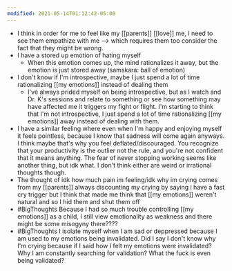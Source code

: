 ```yaml
---
modified: 2021-05-14T01:12:42-05:00
---
```


- I think in order for me to feel like my [[parents]] [[love]] me, I need to see them empathize with me --> which requires them too consider the fact that they might be wrong.
- I have a stored up emotion of hating myself
	- When this emotion comes up, the mind rationalizes it away, but the emotion is just stored away (samskara: ball of emotion)
- I don't know if I'm introspective, maybe I just spend a lot of time rationalizing [[my emotions]] instead of dealing them
	- I've always prided myself on being introspective, but as I watch and Dr. K's sessions and relate to something or see how something may have affected me it triggers my fight or flight. I'm starting to think that I'm not introspective, I just spend a lot of time rationalizing [[my emotions]] away instead of dealing with them.
- I have a similar feeling where even when I'm happy and enjoying myself it feels pointless, because I know that sadness will come again anyways. I think maybe that's why you feel deflated/discouraged. You recognize that your productivity is the outlier not the rule, and you're not confident that it means anything. The fear of never stopping working seems like another thing, but idk what. I don't think either are weird or irrational thoughts though. 
- The thought of idk how much pain im feeling/idk why im crying comes from my [[parents]] always discounting my crying by saying i have a fast cry trigger but I think that made me think that [[my emotions]] weren't natural and so I hid them and shut them off
- #BigThoughts Because I had so much trouble controlling [[my emotions]] as a child, I still view emotionality as weakness and there might be some misogyny there????
- #BigThoughts I isolate myself when I am sad or deppressed because I am used to my emotions being invalidated. Did I say I don't know why I'm crying because if I said how I felt my emotions were invalidated? Why I am constantly searching for validation? What the fuck is even being validated?